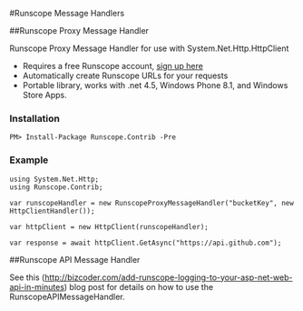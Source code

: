 #Runscope Message Handlers


##Runscope Proxy Message Handler

Runscope Proxy Message Handler for use with System.Net.Http.HttpClient

- Requires a free Runscope account, [sign up here](https://www.runscope.com/signup)
- Automatically create Runscope URLs for your requests
- Portable library, works with .net 4.5, Windows Phone 8.1, and Windows Store Apps.  

### Installation

    PM> Install-Package Runscope.Contrib -Pre   


### Example

    using System.Net.Http;
    using Runscope.Contrib;
    
    var runscopeHandler = new RunscopeProxyMessageHandler("bucketKey", new HttpClientHandler());
 
    var httpClient = new HttpClient(runscopeHandler);
 
    var response = await httpClient.GetAsync("https://api.github.com");


##Runscope API Message Handler

See this (http://bizcoder.com/add-runscope-logging-to-your-asp-net-web-api-in-minutes) blog post for details on how to use the RunscopeAPIMessageHandler.
